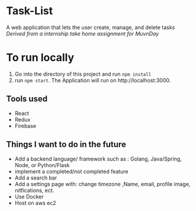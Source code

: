 # Task-List

A web application that lets the user create, manage, and delete tasks
*Derived from a internship take home assignment for MuvnDay*
# To run locally 
1. Go into the directory of this project and run `npm install`
2. run `npm start`. The Application will run on http://localhost:3000.

<!-- # If you don't want to run locally 
The application is deployed using AWS s3.
Use this link: <http://muvnday-challenge.s3-website-us-west-1.amazonaws.com>. -->

Tools used
---

* React
* Redux
* Firebase

Things I want to do in the future
---
* Add a backend language/ framework such as : Golang, Java/Spring, Node, or Python/Flask
* implement a completed/not completed feature
* Add a search bar
* Add a settings page with: change timezone ,Name, email, profile image, nitfications, ect.
* Use Docker
* Host on aws ec2
